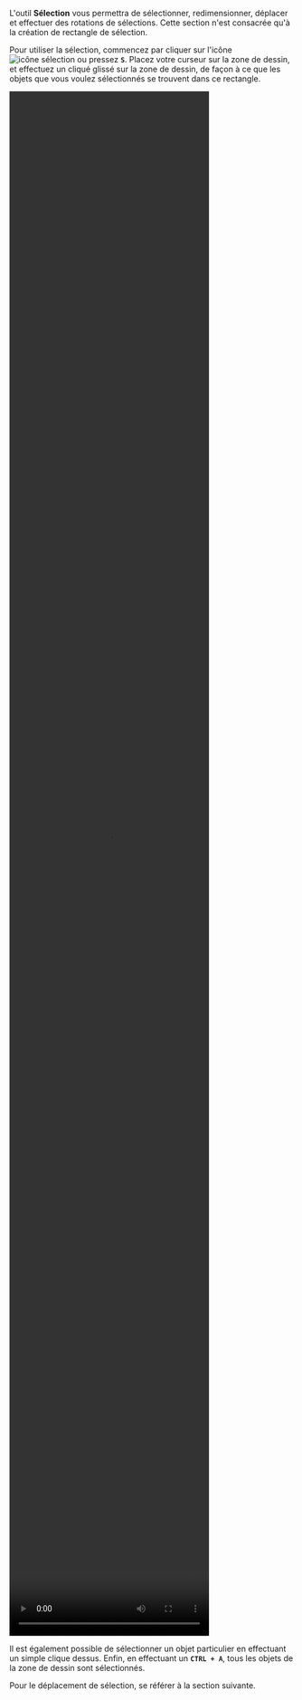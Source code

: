 L'outil **Sélection** vous permettra de sélectionner, redimensionner, déplacer et effectuer des rotations de sélections. Cette section n'est consacrée qu'à la création de rectangle de sélection.

Pour utiliser la sélection, commencez par cliquer sur l'icône ![icône sélection](/assets/sidebar-icons/selection.png) ou pressez **`S`**. Placez votre curseur sur la zone de dessin, et effectuez un cliqué glissé sur la zone de dessin, de façon à ce que les objets que vous voulez sélectionnés se trouvent dans ce rectangle. 

<video width="70%" height="70%" class="doc-fig" autoplay loop>
    <source src="/assets/doc/vid/rectangle_selection.webm" type="video/webm">
</video>

Il est également possible de sélectionner un objet particulier en effectuant un simple clique dessus. Enfin, en effectuant un **`CTRL + A`**, tous les objets de la zone de dessin sont sélectionnés.

Pour le déplacement de sélection, se référer à la section suivante.
